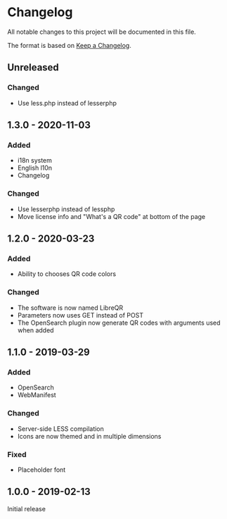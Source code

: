# Changelog

All notable changes to this project will be documented in this file.

The format is based on [Keep a Changelog](https://keepachangelog.com/en/1.0.0/).

## Unreleased

### Changed

* Use less.php instead of lesserphp

## 1.3.0 - 2020-11-03

### Added

* i18n system
* English l10n
* Changelog

### Changed

* Use lesserphp instead of lessphp
* Move license info and "What's a QR code" at bottom of the page

## 1.2.0 - 2020-03-23

### Added

* Ability to chooses QR code colors

### Changed

* The software is now named LibreQR
* Parameters now uses GET instead of POST
* The OpenSearch plugin now generate QR codes with arguments used when added

## 1.1.0 - 2019-03-29

### Added

* OpenSearch
* WebManifest

### Changed

* Server-side LESS compilation
* Icons are now themed and in multiple dimensions

### Fixed

* Placeholder font

## 1.0.0 - 2019-02-13

Initial release
